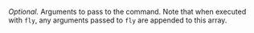*Optional.* Arguments to pass to the command. Note that when executed with `fly`, any arguments passed to `fly` are appended to this array.